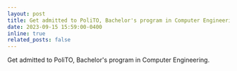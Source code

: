 ```yaml
---
layout: post
title: Get admitted to PoliTO, Bachelor's program in Computer Engineering, with a full scholarship..
date: 2023-09-15 15:59:00-0400
inline: true
related_posts: false
---
```


Get admitted to PoliTO, Bachelor's program in Computer Engineering.

